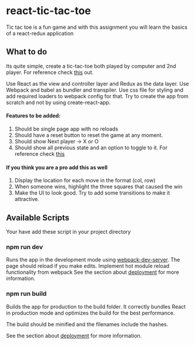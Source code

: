 # react-tic-tac-toe
Tic tac toe is a fun game and with this assignment you will learn the basics of a react-redux application

## What to do

Its quite simple, create a tic-tac-toe both played by computer and 2nd player. For reference check [this](https://playtictactoe.org/) out.

Use React as the view and controller layer and Redux as the data layer. 
Use Webpack and babel as bundler and transpiler. 
Use css file for styling and add required loaders to webpack config for that.
Try to create the app from scratch and not by using create-react-app.

#### Features to be added:
1. Should be single page app with no reloads
2. Should have a reset button to reset the game at any moment.
3. Should show Next player -> X or O
4. Should show all previous state and an option to toggle to it. For reference check [this](https://harman052.github.io/react-tutorial-solutions/)

#### If you think you are a pro add this as well
1. Display the location for each move in the format (col, row) 
2. When someone wins, highlight the three squares that caused the win
3. Make the UI to look good. Try to add some transitions to make it attractive.

## Available Scripts

Your have add these script in your project directory 

### npm run dev
Runs the app in the development mode using [webpack-dev-server](https://webpack.js.org/configuration/dev-server/).
The page should reload if you make edits. Implement hot module reload functionality from webpack
See the section about [deployment](https://webpack.js.org/guides/development/) for more information.

### npm run build 
Builds the app for production to the build folder.
It correctly bundles React in production mode and optimizes the build for the best performance.

The build should be minified and the filenames include the hashes.

See the section about [deployment](https://webpack.js.org/guides/production/) for more information.

